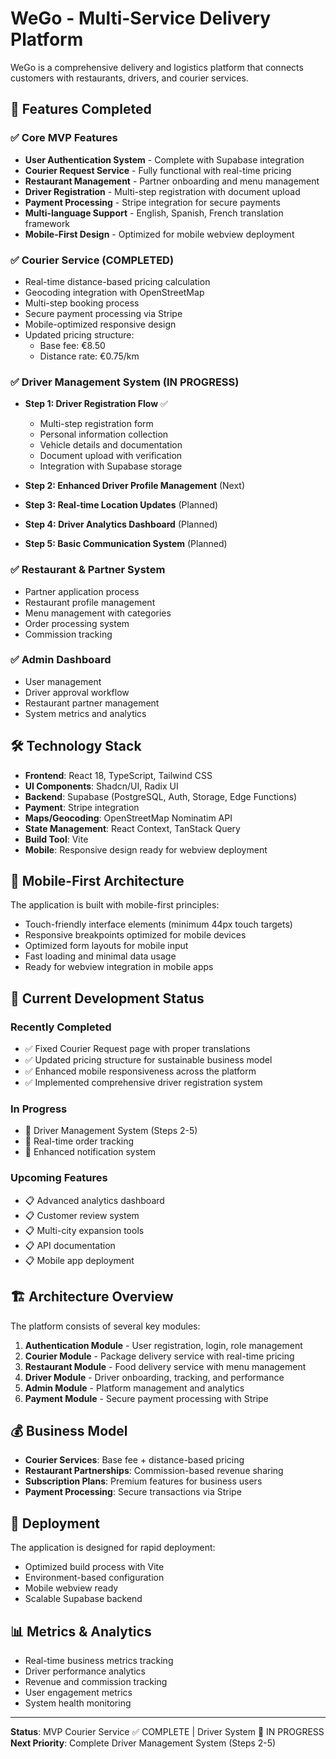 
# WeGo - Multi-Service Delivery Platform

WeGo is a comprehensive delivery and logistics platform that connects customers with restaurants, drivers, and courier services.

## 🚀 Features Completed

### ✅ Core MVP Features
- **User Authentication System** - Complete with Supabase integration
- **Courier Request Service** - Fully functional with real-time pricing
- **Restaurant Management** - Partner onboarding and menu management
- **Driver Registration** - Multi-step registration with document upload
- **Payment Processing** - Stripe integration for secure payments
- **Multi-language Support** - English, Spanish, French translation framework
- **Mobile-First Design** - Optimized for mobile webview deployment

### ✅ Courier Service (COMPLETED)
- Real-time distance-based pricing calculation
- Geocoding integration with OpenStreetMap
- Multi-step booking process
- Secure payment processing via Stripe
- Mobile-optimized responsive design
- Updated pricing structure:
  - Base fee: €8.50
  - Distance rate: €0.75/km

### ✅ Driver Management System (IN PROGRESS)
- **Step 1: Driver Registration Flow** ✅
  - Multi-step registration form
  - Personal information collection
  - Vehicle details and documentation
  - Document upload with verification
  - Integration with Supabase storage

- **Step 2: Enhanced Driver Profile Management** (Next)
- **Step 3: Real-time Location Updates** (Planned)
- **Step 4: Driver Analytics Dashboard** (Planned)
- **Step 5: Basic Communication System** (Planned)

### ✅ Restaurant & Partner System
- Partner application process
- Restaurant profile management
- Menu management with categories
- Order processing system
- Commission tracking

### ✅ Admin Dashboard
- User management
- Driver approval workflow
- Restaurant partner management
- System metrics and analytics

## 🛠 Technology Stack

- **Frontend**: React 18, TypeScript, Tailwind CSS
- **UI Components**: Shadcn/UI, Radix UI
- **Backend**: Supabase (PostgreSQL, Auth, Storage, Edge Functions)
- **Payment**: Stripe integration
- **Maps/Geocoding**: OpenStreetMap Nominatim API
- **State Management**: React Context, TanStack Query
- **Build Tool**: Vite
- **Mobile**: Responsive design ready for webview deployment

## 📱 Mobile-First Architecture

The application is built with mobile-first principles:
- Touch-friendly interface elements (minimum 44px touch targets)
- Responsive breakpoints optimized for mobile devices
- Optimized form layouts for mobile input
- Fast loading and minimal data usage
- Ready for webview integration in mobile apps

## 🚧 Current Development Status

### Recently Completed
- ✅ Fixed Courier Request page with proper translations
- ✅ Updated pricing structure for sustainable business model
- ✅ Enhanced mobile responsiveness across the platform
- ✅ Implemented comprehensive driver registration system

### In Progress
- 🔄 Driver Management System (Steps 2-5)
- 🔄 Real-time order tracking
- 🔄 Enhanced notification system

### Upcoming Features
- 📋 Advanced analytics dashboard
- 📋 Customer review system
- 📋 Multi-city expansion tools
- 📋 API documentation
- 📋 Mobile app deployment

## 🏗 Architecture Overview

The platform consists of several key modules:

1. **Authentication Module** - User registration, login, role management
2. **Courier Module** - Package delivery service with real-time pricing
3. **Restaurant Module** - Food delivery service with menu management
4. **Driver Module** - Driver onboarding, tracking, and performance
5. **Admin Module** - Platform management and analytics
6. **Payment Module** - Secure payment processing with Stripe

## 💰 Business Model

- **Courier Services**: Base fee + distance-based pricing
- **Restaurant Partnerships**: Commission-based revenue sharing
- **Subscription Plans**: Premium features for business users
- **Payment Processing**: Secure transactions via Stripe

## 🚀 Deployment

The application is designed for rapid deployment:
- Optimized build process with Vite
- Environment-based configuration
- Mobile webview ready
- Scalable Supabase backend

## 📊 Metrics & Analytics

- Real-time business metrics tracking
- Driver performance analytics
- Revenue and commission tracking
- User engagement metrics
- System health monitoring

---

**Status**: MVP Courier Service ✅ COMPLETE | Driver System 🔄 IN PROGRESS
**Next Priority**: Complete Driver Management System (Steps 2-5)
